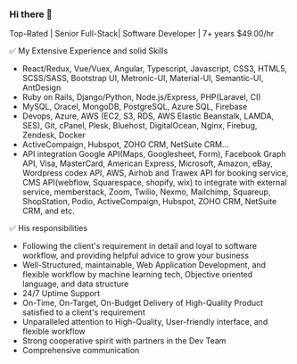 ### Hi there 👋

<!--
**GoalPanda/goalpanda** is a ✨ _special_ ✨ repository because its `README.md` (this file) appears on your GitHub profile.

Here are some ideas to get you started:

- 🔭 I’m currently working on ...
- 🌱 I’m currently learning ...
- 👯 I’m looking to collaborate on ...
- 🤔 I’m looking for help with ...
- 💬 Ask me about ...
- 📫 How to reach me: ...
- 😄 Pronouns: ...
- ⚡ Fun fact: ...
-->

Top-Rated | Senior Full-Stack| Software Developer | 7+ years
$49.00/hr

✅ My Extensive Experience and solid Skills
- React/Redux, Vue/Vuex, Angular, Typescript, Javascript, CSS3, HTML5, SCSS/SASS, Bootstrap UI, Metronic-UI, Material-UI, Semantic-UI, AntDesign
- Ruby on Rails, Django/Python, Node.js/Express, PHP(Laravel, CI)
- MySQL, Oracel, MongoDB, PostgreSQL, Azure SQL, Firebase
- Devops, Azure, AWS (EC2, S3, RDS, AWS Elastic Beanstalk, LAMDA, SES), Git, cPanel, Plesk, Bluehost, DigitalOcean, Nginx, Firebug, Zendesk, Docker
- ActiveCompaign, Hubspot, ZOHO CRM, NetSuite CRM...
- API integration
Google API(Maps, Googlesheet, Form), Facebook Graph API, Visa, MasterCard, American Express, Microsoft, Amazon, eBay, Wordpress codex API, AWS, Airhob and Trawex API for booking service, CMS API(webflow, Squarespace, shopify, wix) to integrate with external service, memberstack, Zoom, Twilio, Nexmo, Mailchimp, Squareup, ShopStation, Podio, ActiveCompaign, Hubspot, ZOHO CRM, NetSuite CRM, and etc.


✅ His responsibilities
* Following the client's requirement in detail and loyal to software workflow, and providing helpful advice to grow your business
* Well-Structured, maintainable, Web Application Development, and flexible workflow by machine learning tech, Objective oriented language, and data structure
* 24/7 Uptime Support
* On-Time, On-Target, On-Budget Delivery of High-Quality Product satisfied to a client's requirement
* Unparalleled attention to High-Quality, User-friendly interface, and flexible workflow
* Strong cooperative spirit with partners in the Dev Team
* Comprehensive communication
